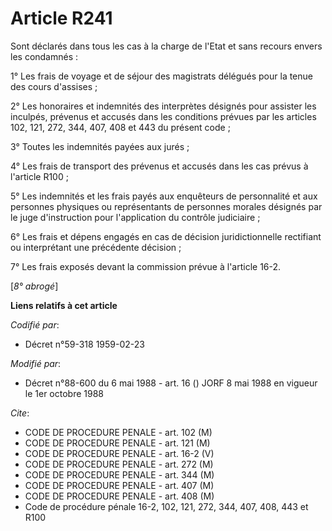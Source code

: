 # Article R241

Sont déclarés dans tous les cas à la charge de l'Etat et sans recours envers les condamnés :

1° Les frais de voyage et de séjour des magistrats délégués pour la tenue des cours d'assises ;

2° Les honoraires et indemnités des interprètes désignés pour assister les inculpés, prévenus et accusés dans les conditions
prévues par les articles 102, 121, 272, 344, 407, 408 et 443 du présent code ;

3° Toutes les indemnités payées aux jurés ;

4° Les frais de transport des prévenus et accusés dans les cas prévus à l'article R100 ;

5° Les indemnités et les frais payés aux enquêteurs de personnalité et aux personnes physiques ou représentants de personnes
morales désignés par le juge d'instruction pour l'application du contrôle judiciaire ;

6° Les frais et dépens engagés en cas de décision juridictionnelle rectifiant ou interprétant une précédente décision ;

7° Les frais exposés devant la commission prévue à l'article 16-2.

[*8° abrogé*]

**Liens relatifs à cet article**

_Codifié par_:

  - Décret n°59-318 1959-02-23

_Modifié par_:

  - Décret n°88-600 du 6 mai 1988 - art. 16 () JORF 8 mai 1988 en vigueur le 1er octobre 1988

_Cite_:

  - CODE DE PROCEDURE PENALE - art. 102 (M)
  - CODE DE PROCEDURE PENALE - art. 121 (M)
  - CODE DE PROCEDURE PENALE - art. 16-2 (V)
  - CODE DE PROCEDURE PENALE - art. 272 (M)
  - CODE DE PROCEDURE PENALE - art. 344 (M)
  - CODE DE PROCEDURE PENALE - art. 407 (M)
  - CODE DE PROCEDURE PENALE - art. 408 (M)
  - Code de procédure pénale 16-2, 102, 121, 272, 344, 407, 408, 443 et R100
